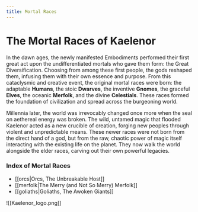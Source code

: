 ```yaml
---
title: Mortal Races
---
```

# The Mortal Races of Kaelenor

In the dawn ages, the newly manifested Embodiments performed their first great act upon the undifferentiated mortals who gave them form: the Great Diversification. Choosing from among these first people, the gods reshaped them, infusing them with their own essence and purpose. From this cataclysmic and creative event, the original mortal races were born: the adaptable **Humans**, the stoic **Dwarves**, the inventive **Gnomes**, the graceful **Elves**, the oceanic **Merfolk**, and the divine **Celestials**. These races formed the foundation of civilization and spread across the burgeoning world.

Millennia later, the world was irrevocably changed once more when the seal on aethereal energy was broken. The wild, untamed magic that flooded Kaelenor acted as a new crucible of creation, forging new peoples through violent and unpredictable means. These newer races were not born from the direct hand of a god, but from the raw, chaotic power of magic itself interacting with the existing life on the planet. They now walk the world alongside the elder races, carving out their own powerful legacies.

### Index of Mortal Races

- [[orcs|Orcs, The Unbreakable Host]]
- [[merfolk|The Merry (and Not So Merry) Merfolk]]
- [[goliaths|Goliaths, The Awoken Giants]]



![[Kaelenor_logo.png]]